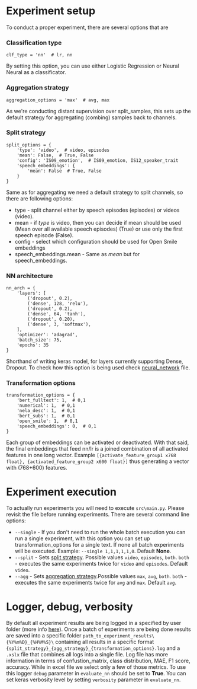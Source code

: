 # Experiment setup

To conduct a proper experiment, there are several options that are

### Classification type
```
clf_type = 'nn'  # lr, nn
```
By setting this option, you can use either Logistic Regression or Neural Neural as a classificator. 

### Aggregation strategy
```
aggregation_options = 'max'  # avg, max
```
As we're conducting distant supervision over split_samples, this sets up the default strategy for aggregating (combing) samples back to channels.

### Split strategy
```
split_options = {
    'type': 'video',  # video, episodes
    'mean': False,  # True, False
    'config': 'IS09_emotion',  # IS09_emotion, IS12_speaker_trait
    'speech_embeddings': {
        'mean': False  # True, False
    }
}
```
Same as for aggregating we need a default strategy to split channels, so there are following options:
* type - split channel either by speech episodes (episodes) or videos (video).
* mean - if _type_ is video, then you can decide if mean should be used (Mean over all available speech episodes) (True) or use only the first speech episode (False).
* config - select which configuration should be used for Open Smile embeddings
* speech_embeddings.mean - Same as _mean_ but for speech_embeddings.

### NN architecture
```
nn_arch = {
    'layers': [
        ('dropout', 0.2),
        ('dense', 128, 'relu'),
        ('dropout', 0.2),
        ('dense', 64, 'tanh'),
        ('dropout', 0.20),
        ('dense', 3, 'softmax'),
    ],
    'optimizer': 'adagrad',
    'batch_size': 75,
    'epochs': 35
}
```

Shorthand of writing keras model, for layers currently supporting Dense, Dropout. To check how this option is being used check [neural_network](https://github.com/yoandinkov/interspeech-2019/blob/master/src/models/neural_network.py) file.

### Transformation options
```
transformation_options = {
    'bert_fulltext': 1,  # 0,1
    'numerical': 1,  # 0,1
    'nela_desc': 1,  # 0,1
    'bert_subs': 1,  # 0,1
    'open_smile': 1,  # 0,1
    'speech_embeddings': 0,  # 0,1
}
```
Each group of embeddings can be activated or deactivated. With that said, the final embeddings that feed nn/lr is a joined combination of all activated features in one long vector.
Example `[{activate_feature_group1 x768 float}, {activated_feature_group2 x600 float}]` thus generating a vector with (768+600) features.

# Experiment execution
To actually run experiments you will need to execute `src\main.py`. Please revisit the file
before running experiments. There are several command line options:
* `--single` - If you don't need to run the whole batch execution you can run a single
experiment, with this option you can set up transformation_options for a single text. If none
all batch experiments will be executed. Example: `--single 1,1,1,1,1,0`. Default __None__.
* `--split` - Sets [split strategy](#split-strategy). Possible values `video`, `episodes`, `both`.
`both` - executes the same experiments twice for `video` and `episodes`. Default `video`.
* `--agg` - Sets [aggregation strategy](#aggregation-strategy).Possible values `max`, `avg`, `both`. `both` - executes the same experiments twice for `avg` and `max`. Default `avg`.

# Logger, debug, verbosity
By default all experiment results are being logged in a specified by user folder (more info [here](docs/environment_setup.md)). Once a batch of experiments are being done results are saved into a specific folder `path_to_experiment_results\{%Y%m%D}_{%H%M%S}\` containing all results in a specific format `{split_strategy}_{agg_strategy}_{transformation_options}.log` and a `.xslx` file that combines all logs into a single file. Log file has more information in terms of confustion_matrix, class distribution, MAE, F1 score, accuracy. While in excel file we select only a few of those metrics. To use this logger `debug` parameter in `evaluate_nn` should be set to **True**. You can set keras verbosity level by setting `verbosity` parameter in `evaluate_nn`.